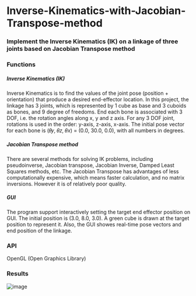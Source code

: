 # Inverse-Kinematics-with-Jacobian-Transpose-method
### **Implement the Inverse Kinematics (IK) on a linkage of three joints based on Jacobian Transpose method**


### Functions

##### Inverse Kinematics (IK)
Inverse Kinematics is to find the values of the joint pose (position + orientation) that produce a desired end-effector location. In this project, the linkage has 3 joints, which is represented by 1 cube as base and 3 cuboids as bones, and 9 degree of freedoms. End each bone is associated with 3 DOF, i.e. the rotation angles along x, y and z axis. For any 3 DOF joint, rotations is used in the order: y-axis, z-axis, x-axis. The initial pose vector for each bone is (𝜃𝑦, 𝜃𝑧, 𝜃𝑥) = (0.0, 30.0, 0.0), with all numbers in degrees.

##### Jacobian Transpose method
There are several methods for solving IK problems, including pseudoinverse, Jacobian transpose, Jacobian Inverse, Damped Least Squares methods, etc. The Jacobian Transpose has advantages of less computationally expensive, which means faster calculation, and no matrix inversions. However it is of relatively poor quality.

##### GUI
The program support interactively setting the target end effector position on GUI. The initial position is (3.0, 8.0, 3.0). A green cube is drawn at the target position to represent it. Also, the GUI showes real-time pose vectors and end position of the linkage.


### API
OpenGL (Open Graphics Library)


### Results
![image]( https://github.com/JuChenLin/Inverse-Kinematics-with-Jacobian-Transpose-method/blob/master/Results/result_gif.gif )

